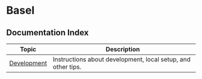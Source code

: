 # Basel

## Documentation Index

| Topic                              | Description                                                  |
| ---------------------------------- | ------------------------------------------------------------ |
| [Development](docs/development.md) | Instructions about development, local setup, and other tips. |
